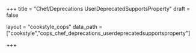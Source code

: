 +++
title = "Chef/Deprecations UserDeprecatedSupportsProperty"
draft = false

layout = "cookstyle_cops"
data_path = ["cookstyle","cops_chef_deprecations_userdeprecatedsupportsproperty"]

+++

<!-- The content of this page is automatically generated from the
cops_chef_deprecations_userdeprecatedsupportsproperty.yml file in github.com/chef/cookstyle/blob/master/docs-chef-io/data/cookstyle/. -->
